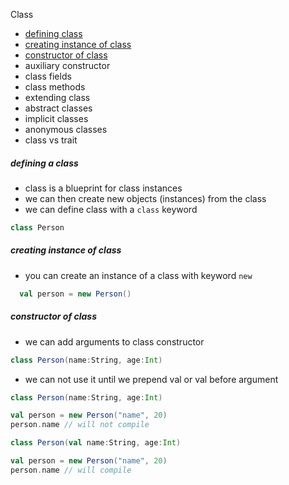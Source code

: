 Class
- [defining class](#defining-a-class)
- [creating instance of class](#creating-instance-of-class)
- [constructor of class](#constructor-of-class)
- auxiliary constructor
- class fields
- class methods
- extending class
- abstract classes
- implicit classes
- anonymous classes
- class vs trait

##### defining a class
- class is a blueprint for class instances
- we can then create new objects (instances) from the class
- we can define class with a `class` keyword
```scala
class Person
```

##### creating instance of class
- you can create an instance of a class with keyword `new`
```scala
  val person = new Person()
```

##### constructor of class
- we can add arguments to class constructor
```scala
class Person(name:String, age:Int)
```
- we can not use it until we prepend val or val before argument
```scala
class Person(name:String, age:Int)

val person = new Person("name", 20)
person.name // will not compile
```
```scala
class Person(val name:String, age:Int)

val person = new Person("name", 20)
person.name // will compile
```